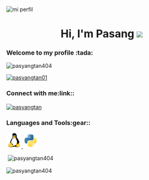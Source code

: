 ![mi perfil](https://res.cloudinary.com/superfolio/image/upload/v1620689979/68747470733a2f2f692e70696e696d672e636f6d2f6f726967696e616c732f63362f33332f63322f63363333633230656465383266306530636564376435373064626533613166332e676966_yjuh2s.gif)
<h1 align="center">Hi, I'm Pasang <img src="https://raw.githubusercontent.com/MartinHeinz/MartinHeinz/master/wave.gif" width="30px"></h1>
<h3>Welcome to my profile :tada:</h1>
<p align="left"> <img src="https://komarev.com/ghpvc/?username=pasyangtan404&label=Profile%20views&color=0e75b6&style=flat" alt="pasyangtan404" /> </p>

<p align="left"> <a href="https://twitter.com/pasyangtan01" target="blank"><img src="https://img.shields.io/twitter/follow/pasyangtan01?logo=twitter&style=for-the-badge" alt="pasyangtan01" /></a> </p>

<h3 align="left">Connect with me:link::</h3>
<p align="left">

<a href="https://instagram.com/pasyangtan" target="blank"><img align="center" src="https://raw.githubusercontent.com/rahuldkjain/github-profile-readme-generator/master/src/images/icons/Social/instagram.svg" alt="pasyangtan" height="30" width="40" /></a>
</p>

<h3 align="left">Languages and Tools:gear::</h3>
<p align="left"> <a href="https://www.linux.org/" target="_blank" rel="noreferrer"> <img src="https://raw.githubusercontent.com/devicons/devicon/master/icons/linux/linux-original.svg" alt="linux" width="40" height="40"/> </a> <a href="https://www.python.org" target="_blank" rel="noreferrer"> <img src="https://raw.githubusercontent.com/devicons/devicon/master/icons/python/python-original.svg" alt="python" width="40" height="40"/> </a> </p>

<p>&nbsp;<img align="center" src="https://github-readme-stats.vercel.app/api?username=pasyangtan404&show_icons=true&locale=en" alt="pasyangtan404" /></p>

<p><img align="center" src="https://github-readme-streak-stats.herokuapp.com/?user=pasyangtan404&" alt="pasyangtan404" /></p>
